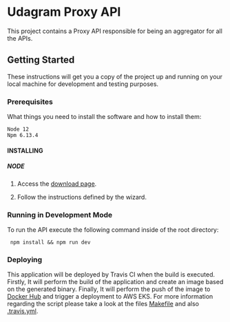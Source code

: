 # Udagram Proxy API

This project contains a Proxy API responsible for being an aggregator for all the APIs.

## Getting Started

These instructions will get you a copy of the project up and running on your local machine for development and testing purposes.

### Prerequisites

What things you need to install the software and how to install them:

```
Node 12
Npm 6.13.4
```

#### INSTALLING

##### NODE

1. Access the [download page](https://nodejs.org/en/download/).

2. Follow the instructions defined by the wizard. 

### Running in Development Mode

To run the API execute the following command inside of the root directory:

```
 npm install && npm run dev
```

### Deploying

This application will be deployed by Travis CI when the build is executed. 
Firstly, It will perform the build of the application and create an image based on the generated binary. 
Finally, It will perform the push of the image to 
[Docker Hub](https://hub.docker.com/repository/docker/williamcustodio/udagram_proxy_api) and trigger a deployment to AWS EKS. 
For more information regarding the script please take a look at the files [Makefile](Makefile) 
and also [.travis.yml](.travis.yml).

